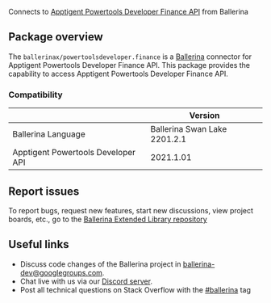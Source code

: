 Connects to [Apptigent Powertools Developer Finance API](https://portal.apptigent.com/node/612) from Ballerina

## Package overview
The `ballerinax/powertoolsdeveloper.finance` is a [Ballerina](https://ballerina.io/) connector for Apptigent Powertools Developer Finance API.
This package provides the capability to access Apptigent Powertools Developer Finance API.

### Compatibility
|                                     | Version                         |
|-------------------------------------|---------------------------------|
| Ballerina Language                  | Ballerina Swan Lake 2201.2.1      | 
| Apptigent Powertools Developer API  | 2021.1.01                       |

## Report issues
To report bugs, request new features, start new discussions, view project boards, etc., go to the [Ballerina Extended Library repository](https://github.com/ballerina-platform/ballerina-extended-library)

## Useful links
- Discuss code changes of the Ballerina project in [ballerina-dev@googlegroups.com](mailto:ballerina-dev@googlegroups.com).
- Chat live with us via our [Discord server](https://discord.gg/ballerinalang).
- Post all technical questions on Stack Overflow with the [#ballerina](https://stackoverflow.com/questions/tagged/ballerina) tag
